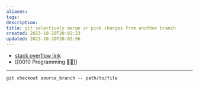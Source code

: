 ```yaml
---
aliases: 
tags: 
description:
title: git selectively merge or pick changes from another branch
created: 2023-10-20T20:02:23
updated: 2023-10-20T20:02:56
---
```

- [stack overflow link](https://stackoverflow.com/questions/449541/how-can-i-selectively-merge-or-pick-changes-from-another-branch-in-git)
- [[0010 Programming 👩‍💻]]
___

```
git checkout source_branch -- path/to/file
```
